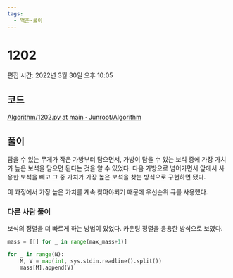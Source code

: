 ```yaml
---
tags:
  - 백준-풀이
---
```

# 1202

편집 시간: 2022년 3월 30일 오후 10:05

## 코드

[Algorithm/1202.py at main · Junroot/Algorithm](https://github.com/Junroot/Algorithm/blob/main/baekjoon/1202.py)

## 풀이

담을 수 있는 무게가 작은 가방부터 담으면서, 가방이 담을 수 있는 보석 중에 가장 가치가 높은 보석을 담으면 된다는 것을 알 수 있었다. 다음 가방으로 넘어가면서 앞에서 사용한 보석을 빼고 그 중 가치가 가장 높은 보석을 찾는 방식으로 구현하면 됐다.

이 과정에서 가장 높은 가치를 계속 찾아야되기 때문에 우선순위 큐를 사용했다.

### 다른 사람 풀이

보석의 정렬을 더 빠르게 하는 방법이 있었다. 카운팅 정렬을 응용한 방식으로 보였다.

```python
mass = [[] for _ in range(max_mass+1)]

for _ in range(N):
    M, V = map(int, sys.stdin.readline().split())
    mass[M].append(V)
```